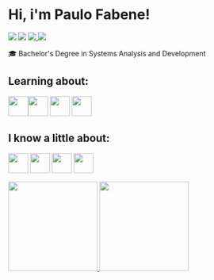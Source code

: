 # Hi, i'm Paulo Fabene! 
<div>
<a href="https://instagram.com/paulofabene" target="_blank"><img src="https://img.shields.io/badge/-Instagram-%23E4405F?style=for-the-badge&logo=instagram&logoColor=white" target="_blank"></a>
<a href="https://www.twitch.tv/fabenejr" target="_blank"><img src="https://img.shields.io/badge/Twitch-9146FF?style=for-the-badge&logo=twitch&logoColor=white" target="_blank"></a>
<a href="fabenejunior@hotmail.com" target="_blank"><img src="https://img.shields.io/badge/Outlook-0078D4?style=for-the-badge&logo=microsoft-outlook&logoColor=white"</a>
<a href="https://www.linkedin.com/in/paulofabene" target="_blank"><img src="https://img.shields.io/badge/-LinkedIn-%230077B5?style=for-the-badge&logo=linkedin&logoColor=white" target="_blank"></a>   
</div>

🎓  Bachelor's Degree in Systems Analysis and Development


##  Learning about:
 <img src="https://cdn.jsdelivr.net/gh/devicons/devicon/icons/nodejs/nodejs-original.svg" widht=40 height=40 /><img src="https://cdn.jsdelivr.net/gh/devicons/devicon/icons/react/react-original.svg" widht=40 height=40 /> <img src="https://cdn.jsdelivr.net/gh/devicons/devicon/icons/docker/docker-original.svg" widht=40 height=40/> 
            <img src="https://cdn.jsdelivr.net/gh/devicons/devicon/icons/typescript/typescript-original.svg" widht=40 height=40 />
       
## I know a little about:
<img src="https://cdn.jsdelivr.net/gh/devicons/devicon/icons/javascript/javascript-original.svg" widht=40 height=40 /> <img src="https://cdn.jsdelivr.net/gh/devicons/devicon/icons/html5/html5-original.svg" widht=40 height=40 /> <img src="https://cdn.jsdelivr.net/gh/devicons/devicon/icons/css3/css3-original.svg" widht=40 height=40 /> <img src="https://cdn.jsdelivr.net/gh/devicons/devicon/icons/mysql/mysql-original-wordmark.svg" widht=40 height=40 />
          

<div>
<a href="https://github.com/fabenejr">
<img height="180em" src="https://github-readme-stats.vercel.app/api/top-langs/?username=fabenejr&layout=compact&langs_count=7&theme=dracula"/>
<img height="180em" src="https://github-readme-stats.vercel.app/api?username=fabenejr&show_icons=true&theme=dracula&include_all_commits=true&count_private=true"/>
</div>
  
